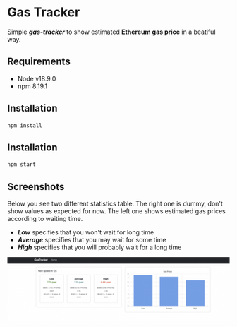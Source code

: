 # Gas Tracker

Simple ***gas-tracker*** to show estimated **Ethereum gas price** in a beatiful way.

## Requirements

- Node v18.9.0
- npm 8.19.1

## Installation

```bash
npm install
```

## Installation

```bash
npm start
```

## Screenshots

Below you see two different statistics table. The right one is dummy, don't show values as expected for now. The left one shows estimated gas prices according to waiting time.
- ***Low*** specifies that you won't wait for long time
- ***Average*** specifies that you may wait for some time
- ***High*** specifies that you will probably wait for a long time

![Gas Tracker Homepage](./screenshots/gas-tracker-home.png)